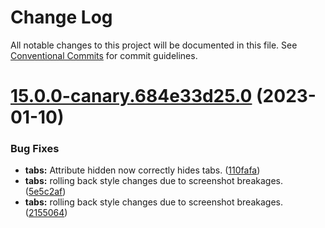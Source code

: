 # Change Log

All notable changes to this project will be documented in this file.
See [Conventional Commits](https://conventionalcommits.org) for commit guidelines.

# [15.0.0-canary.684e33d25.0](https://github.com/material-components/material-components-web/compare/v14.0.0...v15.0.0-canary.684e33d25.0) (2023-01-10)


### Bug Fixes

* **tabs:** Attribute hidden now correctly hides tabs. ([110fafa](https://github.com/material-components/material-components-web/commit/110fafa17ac0756adf377e50b51d8551aab8eb54))
* **tabs:** rolling back style changes due to screenshot breakages. ([5e5c2af](https://github.com/material-components/material-components-web/commit/5e5c2afc06d26a4d091570baf223d8abd79a2f06))
* **tabs:** rolling back style changes due to screenshot breakages. ([2155064](https://github.com/material-components/material-components-web/commit/215506426df0e309e27ce46898c9e5ea6c51da90))
